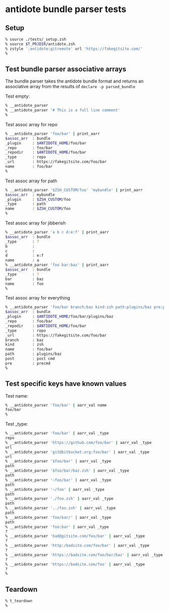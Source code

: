 # antidote bundle parser tests

## Setup

```zsh
% source ./tests/_setup.zsh
% source $T_PRJDIR/antidote.zsh
% zstyle ':antidote:gitremote' url 'https://fakegitsite.com/'
%
```

## Test bundle parser associative arrays

The bundle parser takes the antidote bundle format and returns an associative array
from the results of `declare -p parsed_bundle`

Test empty:

```zsh
% __antidote_parser
% __antidote_parser '# This is a full line comment'
%
```

Test assoc array for repo

```zsh
% __antidote_parser 'foo/bar' | print_aarr
$assoc_arr  : bundle
_plugin     : $ANTIDOTE_HOME/foo/bar
_repo       : foo/bar
_repodir    : $ANTIDOTE_HOME/foo/bar
_type       : repo
_url        : https://fakegitsite.com/foo/bar
name        : foo/bar
%
```

Test assoc array for path

```zsh
% __antidote_parser '$ZSH_CUSTOM/foo' 'mybundle' | print_aarr
$assoc_arr  : mybundle
_plugin     : $ZSH_CUSTOM/foo
_type       : path
name        : $ZSH_CUSTOM/foo
%
```

Test assoc array for jibberish

```zsh
% __antidote_parser 'a b c d:e:f' | print_aarr
$assoc_arr  : bundle
_type       : ?
b           :
c           :
d           : e:f
name        : a
% __antidote_parser 'foo bar:baz' | print_aarr
$assoc_arr  : bundle
_type       : ?
bar         : baz
name        : foo
%
```

Test assoc array for everything

```zsh
% __antidote_parser 'foo/bar branch:baz kind:zsh path:plugins/baz pre:precmd post:"post cmd"' | print_aarr
$assoc_arr  : bundle
_plugin     : $ANTIDOTE_HOME/foo/bar/plugins/baz
_repo       : foo/bar
_repodir    : $ANTIDOTE_HOME/foo/bar
_type       : repo
_url        : https://fakegitsite.com/foo/bar
branch      : baz
kind        : zsh
name        : foo/bar
path        : plugins/baz
post        : post cmd
pre         : precmd
%
```

## Test specific keys have known values

Test name:

```zsh
% __antidote_parser 'foo/bar' | aarr_val name
foo/bar
%
```

Test _type:

```zsh
% __antidote_parser 'foo/bar' | aarr_val _type
repo
% __antidote_parser 'https://github.com/foo/bar' | aarr_val _type
url
% __antidote_parser 'git@bitbucket.org:foo/bar' | aarr_val _type
url
% __antidote_parser '$foo/bar' | aarr_val _type
path
% __antidote_parser '$foo/bar/baz.zsh' | aarr_val _type
path
% __antidote_parser '~foo/bar' | aarr_val _type
path
% __antidote_parser '~/foo' | aarr_val _type
path
% __antidote_parser './foo.zsh' | aarr_val _type
path
% __antidote_parser '../foo.zsh' | aarr_val _type
path
% __antidote_parser 'foo/bar/' | aarr_val _type
path
% __antidote_parser 'foo:bar' | aarr_val _type
?
% __antidote_parser 'bad@gitsite.com/foo/bar' | aarr_val _type
?
% __antidote_parser 'http:/badsite.com/foo/bar' | aarr_val _type
?
% __antidote_parser 'https://badsite.com/foo/bar/baz' | aarr_val _type
?
% __antidote_parser 'https://badsite.com/foo' | aarr_val _type
?
%
```

## Teardown

```zsh
% t_teardown
%
```
